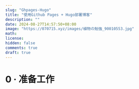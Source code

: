 ```yaml
---
slug: "Ghpages-Hugo"
title: "使用Github Pages + Hugo部署博客"
description: "" 
date: 2024-08-27T14:57:50+08:00
image: "https://070715.xyz/images/植物の勉強_90010553.jpg"
math: 
license: 
hidden: false
comments: true
draft: true
---
```

# 0 · 准备工作